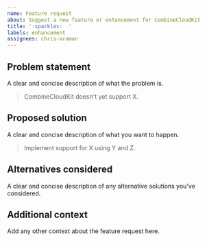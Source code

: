 ```yaml
---
name: Feature request
about: Suggest a new feature or enhancement for CombineCloudKit
title: ':sparkles:  '
labels: enhancement
assignees: chris-araman
---
```


## Problem statement

A clear and concise description of what the problem is.

> CombineCloudKit doesn't yet support X.

## Proposed solution

A clear and concise description of what you want to happen.

> Implement support for X using Y and Z.

## Alternatives considered

A clear and concise description of any alternative solutions you've considered.

## Additional context

Add any other context about the feature request here.
